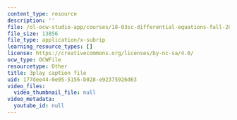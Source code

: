 ```yaml
---
content_type: resource
description: ''
file: /ol-ocw-studio-app/courses/18-03sc-differential-equations-fall-2011/177dee440e955156b028e92375926d63_TxG1iPXznBs.vtt
file_size: 13856
file_type: application/x-subrip
learning_resource_types: []
license: https://creativecommons.org/licenses/by-nc-sa/4.0/
ocw_type: OCWFile
resourcetype: Other
title: 3play caption file
uid: 177dee44-0e95-5156-b028-e92375926d63
video_files:
  video_thumbnail_file: null
video_metadata:
  youtube_id: null
---
```

